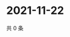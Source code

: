 # 2021-11-22

共 0 条

<!-- BEGIN WEIBO -->
<!-- 最后更新时间 Mon Nov 22 2021 13:13:22 GMT+0800 (China Standard Time) -->

<!-- END WEIBO -->
